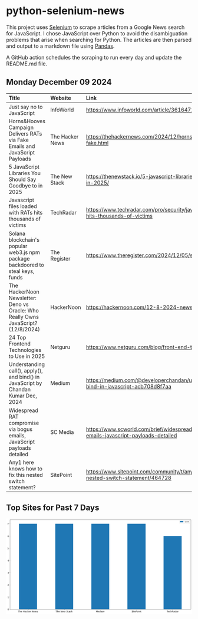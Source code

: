 # python-selenium-news

This project uses [Selenium](https://www.seleniumhq.org/) to scrape articles from a Google News search for JavaScript.
I chose JavaScript over Python to avoid the disambiguation problems that arise when searching for Python.
The articles are then parsed and output to a markdown file using [Pandas](https://pandas.pydata.org/).

A GitHub action schedules the scraping to run every day and update the README.md file.

## Monday December 09 2024


| Title                                                                                | Website         | Link                                                                                                  |
|:-------------------------------------------------------------------------------------|:----------------|:------------------------------------------------------------------------------------------------------|
| Just say no to JavaScript                                                            | InfoWorld       | https://www.infoworld.com/article/3616471/just-say-no-to-javascript.html                              |
| Horns&Hooves Campaign Delivers RATs via Fake Emails and JavaScript Payloads          | The Hacker News | https://thehackernews.com/2024/12/horns-campaign-delivers-rats-via-fake.html                          |
| 5 JavaScript Libraries You Should Say Goodbye to in 2025                             | The New Stack   | https://thenewstack.io/5-javascript-libraries-you-should-say-goodbye-to-in-2025/                      |
| Javascript files loaded with RATs hits thousands of victims                          | TechRadar       | https://www.techradar.com/pro/security/javascript-files-loaded-with-rats-hits-thousands-of-victims    |
| Solana blockchain's popular web3.js npm package backdoored to steal keys, funds      | The Register    | https://www.theregister.com/2024/12/05/solana_javascript_sdk_compromised/                             |
| The HackerNoon Newsletter: Deno vs Oracle: Who Really Owns JavaScript? (12/8/2024)   | HackerNoon      | https://hackernoon.com/12-8-2024-newsletter                                                           |
| 24 Top Frontend Technologies to Use in 2025                                          | Netguru         | https://www.netguru.com/blog/front-end-technologies                                                   |
| Understanding call(), apply(), and bind() in JavaScript  by Chandan Kumar  Dec, 2024 | Medium          | https://medium.com/@developerchandan/understanding-call-apply-and-bind-in-javascript-acb708d8f7aa     |
| Widespread RAT compromise via bogus emails, JavaScript payloads detailed             | SC Media        | https://www.scworld.com/brief/widespread-rat-compromise-via-bogus-emails-javascript-payloads-detailed |
| Any1 here knows how to fix this nested switch statement?                             | SitePoint       | https://www.sitepoint.com/community/t/any1-here-knows-how-to-fix-this-nested-switch-statement/464728  |
## Top Sites for Past 7 Days

![Graph of Top Sites](https://raw.githubusercontent.com/dan-mba/python-selenium-news/main/last-week.png)
